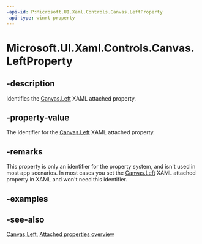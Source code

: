 ```yaml
---
-api-id: P:Microsoft.UI.Xaml.Controls.Canvas.LeftProperty
-api-type: winrt property
---
```


<!-- Property syntax
public Windows.UI.Xaml.DependencyProperty LeftProperty { get; }
-->

# Microsoft.UI.Xaml.Controls.Canvas.LeftProperty

## -description
Identifies the [Canvas.Left](canvas_left.md) XAML attached property.


## -property-value
The identifier for the [Canvas.Left](canvas_left.md) XAML attached property.

## -remarks
This property is only an identifier for the property system, and isn't used in most app scenarios. In most cases you set the [Canvas.Left](canvas_left.md) XAML attached property in XAML and won't need this identifier.

## -examples

## -see-also

[Canvas.Left](canvas_left.md), [Attached properties overview](/windows/uwp/xaml-platform/attached-properties-overview)
